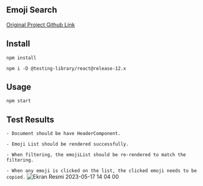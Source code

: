 Emoji Search
---


<a href="https://github.com/ahfarmer/emoji-search" target="blank">Original Project Github Link</a>


Install
---

`npm install`

`npm i -D @testing-library/react@release-12.x`




Usage
---

`npm start`

Test Results
---
`- Document should be have HeaderComponent.`

`- Emoji List should be rendered successfully.`

`- When filtering, the emojiList should be re-rendered to match the filtering.`

`- When any emoji is clicked on the list, the clicked emoji needs to be copied.`
![Ekran Resmi 2023-05-17 14 04 00](https://github.com/tugbagulertg/testing-emoji-search/assets/102370994/1cae42fb-c07a-41b7-b21c-d76f0b62de52)
